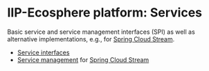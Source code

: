 # IIP-Ecosphere platform: Services

Basic service and service management interfaces (SPI) as well as alternative implementations, e.g., for [Spring Cloud Stream](https://spring.io/projects/spring-cloud-stream).

* [Service interfaces](https://github.com/iip-ecosphere/platform/tree/main/platform/services/services/README.md)
* [Service management](https://github.com/iip-ecosphere/platform/tree/main/platform/services/services/README.md) for [Spring Cloud Stream](https://spring.io/projects/spring-cloud-stream)